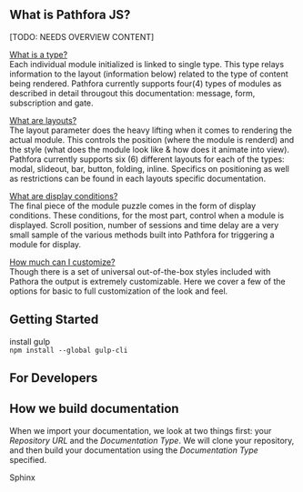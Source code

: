 ## What is Pathfora JS?
[TODO: NEEDS OVERVIEW CONTENT]

[What is a type?](types/message.md)  
Each individual module initialized is linked to single type. This type relays information to the layout (information below) related to the type of content being rendered. Pathfora currently supports four(4) types of modules as described in detail througout this documentation: message, form, subscription and gate.

[What are layouts?](layouts/modal.md)  
The layout parameter does the heavy lifting when it comes to rendering the actual module. This controls the position (where the module is renderd) and the style (what does the module look like & how does it animate into view). Pathfora currently supports six (6) different layouts for each of the types: modal, slideout, bar, button, folding, inline. Specifics on positioning as well as restrictions can be found in each layouts specific documentation. 

[What are display conditions?](display_conditions.md)  
The final piece of the module puzzle comes in the form of display conditions. These conditions, for the most part, control when a module is displayed. Scroll position, number of sessions and time delay are a very small sample of the various methods built into Pathfora for triggering a module for display.

[How much can I customize?](customization.md)  
Though there is a set of universal out-of-the-box styles included with Pathora the output is extremely customizable. Here we cover a few of the options for basic to full customization of the look and feel.

## Getting Started
install gulp  
`npm install --global gulp-cli`

## For Developers

How we build documentation
--------------------------

When we import your documentation, we look at two things first: your *Repository URL* and the *Documentation Type*.
We will clone your repository,
and then build your documentation using the *Documentation Type* specified.

Sphinx
~~~~~~
